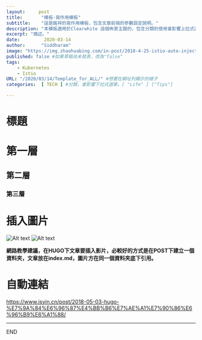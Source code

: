 ```yaml
---
layout:     post
title:       "模板-寫作用模板" 
subtitle:    "這是銘祥的寫作用模板，包含文章前端的參數設定說明。"
description: "本模板適用於Clearwhite 這個佈景主題的，包含分類的使用會影響上拉式選單選項，POST背景顯示圖片，以及其他尚未測試出來的功能"
excerpt: "摘述。"
date:         2020-03-14
author:      "Siddharam"
image: "https://img.zhaohuabing.com/in-post/2018-4-25-istio-auto-injection-with-webhook/lion.jpg" #專屬該篇文章的背景圖片
published: false #如果草稿尚未發表，改為"false"
tags:
    - Kubernetes
    - Istio
URL: "/2020/03/14/Template_for_ALL/" #想要在網址列顯示的樣子
categories:  [ TECH ] #分類，會影響下拉式選單。[ "Life" ] ["Tips"]

---
```

# 標題
# 第一層
## 第二層
### 第三層

# 插入圖片
![Alt text](/path/to/img.jpg)
![Alt text](https://cdn.mos.cms.futurecdn.net/vChK6pTy3vN3KbYZ7UU7k3-650-80.jpg)

**網路教學建議，在HUGO下文章要插入影片，必較好的方式是在POST下建立一個資料夾，文章放在index.md，圖片方在同一個資料夾底下引用。**
# 自動連結
<https://www.isyin.cn/post/2018-05-03-hugo-%E7%9A%84%E6%96%87%E4%BB%B6%E7%AE%A1%E7%90%86%E6%96%B9%E6%A1%88/>

--------
END

